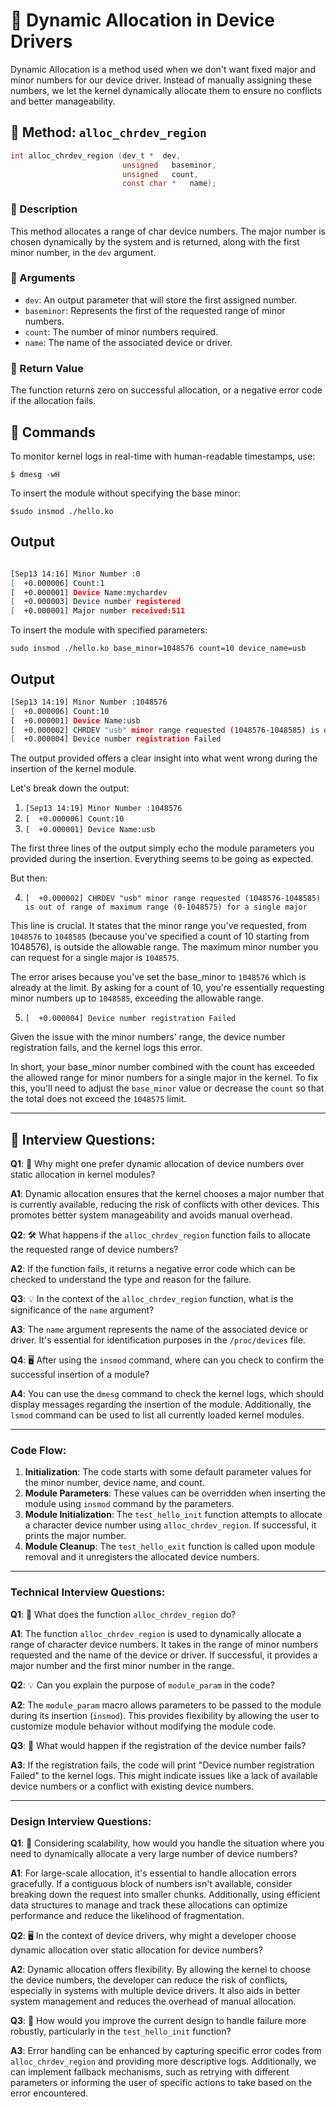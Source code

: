 
# 📘 Dynamic Allocation in Device Drivers

Dynamic Allocation is a method used when we don't want fixed major and minor numbers for our device driver. Instead of manually assigning these numbers, we let the kernel dynamically allocate them to ensure no conflicts and better manageability.

## 📌 Method: `alloc_chrdev_region`
```c
int alloc_chrdev_region (dev_t *  dev,
                         unsigned  	baseminor,
                         unsigned  	count,
                         const char *  	name);
```

### 📝 Description

This method allocates a range of char device numbers. The major number is chosen dynamically by the system and is returned, along with the first minor number, in the `dev` argument.

### 🔖 Arguments

- `dev`: An output parameter that will store the first assigned number.
- `baseminor`: Represents the first of the requested range of minor numbers.
- `count`: The number of minor numbers required.
- `name`: The name of the associated device or driver.

### 🎯 Return Value

The function returns zero on successful allocation, or a negative error code if the allocation fails.

## 🔧 Commands

To monitor kernel logs in real-time with human-readable timestamps, use:

```
$ dmesg -wH
```

To insert the module without specifying the base minor:

```
$sudo insmod ./hello.ko
```
## Output 

```bash

[Sep13 14:16] Minor Number :0
[  +0.000006] Count:1
[  +0.000001] Device Name:mychardev
[  +0.000003] Device number registered
[  +0.000001] Major number received:511

```

To insert the module with specified parameters:

```
sudo insmod ./hello.ko base_minor=1048576 count=10 device_name=usb
```

## Output

```bash
[Sep13 14:19] Minor Number :1048576
[  +0.000006] Count:10
[  +0.000001] Device Name:usb
[  +0.000002] CHRDEV "usb" minor range requested (1048576-1048585) is out of range of maximum range (0-1048575) for a single major
[  +0.000004] Device number registration Failed

```
The output provided offers a clear insight into what went wrong during the insertion of the kernel module.

Let's break down the output:

1. `[Sep13 14:19] Minor Number :1048576`
2. `[  +0.000006] Count:10`
3. `[  +0.000001] Device Name:usb`
   
The first three lines of the output simply echo the module parameters you provided during the insertion. Everything seems to be going as expected.

But then:

4. `[  +0.000002] CHRDEV "usb" minor range requested (1048576-1048585) is out of range of maximum range (0-1048575) for a single major`

This line is crucial. It states that the minor range you've requested, from `1048576` to `1048585` (because you've specified a count of 10 starting from 1048576), is outside the allowable range. The maximum minor number you can request for a single major is `1048575`.

The error arises because you've set the base_minor to `1048576` which is already at the limit. By asking for a count of 10, you're essentially requesting minor numbers up to `1048585`, exceeding the allowable range.

5. `[  +0.000004] Device number registration Failed`

Given the issue with the minor numbers' range, the device number registration fails, and the kernel logs this error.

In short, your base_minor number combined with the count has exceeded the allowed range for minor numbers for a single major in the kernel. To fix this, you'll need to adjust the `base_minor` value or decrease the `count` so that the total does not exceed the `1048575` limit.


---

## 💼 Interview Questions:

**Q1**: 🤔 Why might one prefer dynamic allocation of device numbers over static allocation in kernel modules?

**A1**: Dynamic allocation ensures that the kernel chooses a major number that is currently available, reducing the risk of conflicts with other devices. This promotes better system manageability and avoids manual overhead.

**Q2**: 🛠️ What happens if the `alloc_chrdev_region` function fails to allocate the requested range of device numbers?

**A2**: If the function fails, it returns a negative error code which can be checked to understand the type and reason for the failure.

**Q3**: 💡 In the context of the `alloc_chrdev_region` function, what is the significance of the `name` argument?

**A3**: The `name` argument represents the name of the associated device or driver. It's essential for identification purposes in the `/proc/devices` file.

**Q4**: 🖥️ After using the `insmod` command, where can you check to confirm the successful insertion of a module?

**A4**: You can use the `dmesg` command to check the kernel logs, which should display messages regarding the insertion of the module. Additionally, the `lsmod` command can be used to list all currently loaded kernel modules.

---

### Code Flow:
1. **Initialization**: The code starts with some default parameter values for the minor number, device name, and count.
2. **Module Parameters**: These values can be overridden when inserting the module using `insmod` command by the parameters.
3. **Module Initialization**: The `test_hello_init` function attempts to allocate a character device number using `alloc_chrdev_region`. If successful, it prints the major number.
4. **Module Cleanup**: The `test_hello_exit` function is called upon module removal and it unregisters the allocated device numbers.

---

### Technical Interview Questions:

**Q1**: 🤔 What does the function `alloc_chrdev_region` do?

**A1**: The function `alloc_chrdev_region` is used to dynamically allocate a range of character device numbers. It takes in the range of minor numbers requested and the name of the device or driver. If successful, it provides a major number and the first minor number in the range.

**Q2**: 💡 Can you explain the purpose of `module_param` in the code?

**A2**: The `module_param` macro allows parameters to be passed to the module during its insertion (`insmod`). This provides flexibility by allowing the user to customize module behavior without modifying the module code.

**Q3**: 🔎 What would happen if the registration of the device number fails?

**A3**: If the registration fails, the code will print "Device number registration Failed" to the kernel logs. This might indicate issues like a lack of available device numbers or a conflict with existing device numbers.

---

### Design Interview Questions:

**Q1**: 📐 Considering scalability, how would you handle the situation where you need to dynamically allocate a very large number of device numbers?

**A1**: For large-scale allocation, it's essential to handle allocation errors gracefully. If a contiguous block of numbers isn't available, consider breaking down the request into smaller chunks. Additionally, using efficient data structures to manage and track these allocations can optimize performance and reduce the likelihood of fragmentation.

**Q2**: 🖥️ In the context of device drivers, why might a developer choose dynamic allocation over static allocation for device numbers?

**A2**: Dynamic allocation offers flexibility. By allowing the kernel to choose the device numbers, the developer can reduce the risk of conflicts, especially in systems with multiple device drivers. It also aids in better system management and reduces the overhead of manual allocation.

**Q3**: 🔧 How would you improve the current design to handle failure more robustly, particularly in the `test_hello_init` function?

**A3**: Error handling can be enhanced by capturing specific error codes from `alloc_chrdev_region` and providing more descriptive logs. Additionally, we can implement fallback mechanisms, such as retrying with different parameters or informing the user of specific actions to take based on the error encountered.




